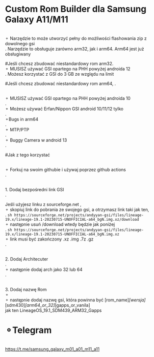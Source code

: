 # Custom Rom Builder dla Samsung Galaxy A11/M11


<br>⚬ Narzędzie to może utworzyć pełny do możliwości flashowania zip z dowolnego gsi</br>.
Narzędzie to obsługuje zarówno arm32, jak i arm64.
Arm64 jest już obsługiwany


#Jeśli chcesz zbudować niestandardowy rom arm32.
<br>⚬ MUSISZ używać GSI opartego na PHH powyżej androida 12</br>.
Możesz korzystać z GSI do 3 GB ze względu na limit


#Jeśli chcesz zbudować niestandardowy rom arm64, .


<br>⚬ MUSISZ używać GSI opartego na PHH powyżej androida 10</br>.
<br>⚬ Możesz używać Erfan/Nippon GSI android 10/11/12 tylko</br>.
<br>⚬Bugs in arm64</br>.
<br>⚬ MTP/PTP</br>.
<br>⚬ Buggy Camera w android 13</br>.




#Jak z tego korzystać


<br>⚬ Forkuj na swoim githubie i używaj poprzez github actions</br>.


<br>1. Dodaj bezpośredni link GSI</br>.


Jeśli użyjesz linku z sourceforge.net ,
<br>⚬ skopiuj link do pobrania ze swojego gsi, a otrzymasz link taki jak ten, </br>.
``sh
https://sourceforge.net/projects/andyyan-gsi/files/lineage-19.x/lineage-19.1-20230715-UNOFFICIAL-a64_bgN.img.xz/download
``
<br>⚬ następnie usuń /download wtedy będzie jak poniżej</br>.
``sh
https://sourceforge.net/projects/andyyan-gsi/files/lineage-19.x/lineage-19.1-20230715-UNOFFICIAL-a64_bgN.img.xz
``
<br>⚬ link musi być zakończony .xz .img .7z .gz</br>.


<br>2. Dodaj Architecuter</br>.
<br>⚬ następnie dodaj arch jako 32 lub 64</br>.


<br>3. Dodaj nazwę Rom<br>⚬
<br>⚬ następnie dodaj nazwę gsi, która powinna być [rom_name]_[wersja]_[sdm430]_[arm64_or_32]_[gapps_or_vanila]<br>
jak ten LineageOS_19.1_SDM439_ARM32_Gapps




# ⚬Telegram
<br>https://t.me/samsung_galaxy_m01_a01_m11_a11<br>

